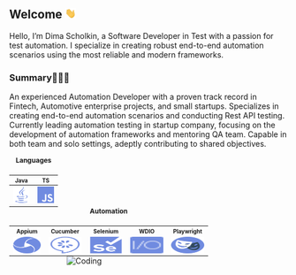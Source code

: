 ## Welcome <img src="images/hand.gif" width="20px">

Hello, I’m Dima Scholkin, a Software Developer in Test with a passion for test automation. I specialize in creating robust end-to-end automation scenarios using the most reliable and modern frameworks.

### Summary👨🏻‍💻

An experienced Automation Developer with a proven track record in Fintech, Automotive enterprise projects, and small startups.
Specializes in creating end-to-end automation scenarios and conducting Rest API testing.
Currently leading automation testing in startup company, focusing on the development of
automation
frameworks and mentoring QA team. Capable in both team and solo settings, adeptly contributing to shared
objectives.

<table style="text-align: center; margin: 0 auto;">
  <caption style="font-size: 12px; font-weight: bold; padding-bottom: 10px;">Languages</caption>
  <tr>
    <th style="font-size: 10px;">Java</th>
    <th style="font-size: 10px;">TS</th>
  </tr>
  <tbody>
    <tr>
      <td style="text-align: center;"><a href="https://java.com/" title="java">
          <picture>
            <source media="(prefers-color-scheme: dark)" srcset="images/dark/java_dark.svg">
            <source media="(prefers-color-scheme: light)" srcset="images/light/java_light.svg">
            <img height="30" src="images/light/java_light.svg" alt="java" width="30" title="java_icon">
          </picture>
        </a></td>
      <td style="text-align: center;"><a href="https://developer.mozilla.org/en-US/docs/Web/JavaScript"
          title="javascript">
          <picture>
            <source media="(prefers-color-scheme: dark)" srcset="images/dark/javascript_dark.svg">
            <source media="(prefers-color-scheme: light)" srcset="images/light/javascript_light.svg">
            <img height="30" src="images/light/javascript_light.svg" alt="javascript" width="30"
              title="javascript_icon">
          </picture>
        </a></td>
    </tr>
  </tbody>
</table>

<table style="text-align: center; margin: 0 auto;">
  <caption style="font-size: 12px; font-weight: bold; padding-bottom: 10px;">Automation</caption>
  <tr>
    <th style="font-size: 10px;">Appium</th>
    <th style="font-size: 10px;">Cucumber</th>
    <th style="font-size: 10px;">Selenium</th>
    <th style="font-size: 10px;">WDIO</th>
    <th style="font-size: 10px;">Playwright</th>
  </tr>
  <tr>
    <td style="text-align: center;"><a href="https://appium.io/" title="Appium">
        <picture>
          <source media="(prefers-color-scheme: dark)" srcset="images/dark/appium_dark.svg">
          <source media="(prefers-color-scheme: light)" srcset="images/light/appium_light.svg">
          <img style="display: block; margin: 0 auto;" height="30" src="images/light/appium_light.svg" alt="appium" width="50" title="appium_icon">
        </picture>
      </a></td>
    <td style="text-align: center;"><a href="https://cucumber.io/" title="Cucumber">
        <picture>
          <source media="(prefers-color-scheme: dark)" srcset="images/dark/cucumber_dark.svg">
          <source media="(prefers-color-scheme: light)" srcset="images/light/cucumber_light.svg">
          <img style="display: block; margin: 0 auto;" height="30" src="images/light/cucumber_light.svg" alt="cucumber" width="60" title="cucumber_icon">
        </picture>
      </a></td>
    <td style="text-align: center;"><a href="https://www.selenium.dev/" title="Selenium">
        <picture>
          <source media="(prefers-color-scheme: dark)" srcset="images/dark/selenium_dark.svg">
          <source media="(prefers-color-scheme: light)" srcset="images/light/selenium_light.svg">
          <img style="display: block; margin: 0 auto;" height="30" src="images/light/selenium_light.svg" alt="selenium" width="60" title="selenium_icon">
        </picture>
      </a></td>
    <td style="text-align: center;"><a href="https://www.webdriver.io/" title="WDIO">
        <picture>
          <source media="(prefers-color-scheme: dark)" srcset="images/light/wdio_light.svg">
          <source media="(prefers-color-scheme: light)" srcset="images/light/wdio_light.svg">
          <img style="display: block; margin: 0 auto;" height="30" src="images/light/wdio_light.svg" alt="wdio" width="60" title="wdio_icon">
        </picture>
      </a></td>
    <td style="text-align: center;"><a href="https://playwright.dev/" title="Playwright">
        <picture>
          <source media="(prefers-color-scheme: dark)" srcset="images/dark/playwright_dark.svg">
          <source media="(prefers-color-scheme: light)" srcset="images/light/playwright_light.svg">
          <img style="display: block; margin: 0 auto;" height="30" src="images/light/playwright_light.svg" alt="playwright" width="60" title="playwright_icon">
        </picture>
      </a></td>
  </tr>
</table>

<img align="right" alt="Coding" width="400" src="https://s1.gifyu.com/images/SBCLa.gif">
